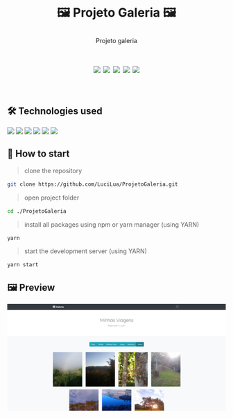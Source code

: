# <p align="center">🖼 Projeto Galeria 🖼</p>
<p align="center">Projeto galeria</p>
<h1 align="center">
<img src="https://img.shields.io/apm/l/react?style=flat-square"> <img src="https://img.shields.io/github/stars/LuciLua/ProjetoGaleria?style=flat-square">
<img src="https://img.shields.io/github/last-commit/LuciLua/ProjetoGaleria?style=flat-square"> <img src="https://img.shields.io/github/commit-activity/w/LuciLua/ProjetoGaleria?style=flat-square"> <img src="https://img.shields.io/github/languages/code-size/LuciLua/ProjetoGaleria">

</br>
</h1>
</br>

## 🛠 Technologies used

<img src="https://img.shields.io/badge/HTML5-E34F26?style=for-the-badge&logo=html5&logoColor=white"> <img src="https://img.shields.io/badge/JavaScript-F7DF1E?style=for-the-badge&logo=javascript&logoColor=black"> <img src="https://img.shields.io/badge/SASS-hotpink.svg?style=for-the-badge&logo=SASS&logoColor=white"> <img src="https://img.shields.io/badge/bootstrap-%23563D7C.svg?style=for-the-badge&logo=bootstrap&logoColor=white"> <img src="https://img.shields.io/badge/webpack-%238DD6F9.svg?style=for-the-badge&logo=webpack&logoColor=black"> <img src="https://img.shields.io/badge/jquery-%230769AD.svg?style=for-the-badge&logo=jquery&logoColor=white">


## 🚀 How to start

> clone the repository
```bash
git clone https://github.com/LuciLua/ProjetoGaleria.git
```

> open project folder
```bash
cd ./ProjetoGaleria
```

> install all packages using npm or yarn manager (using YARN)

```bash
yarn
```

> start the development server (using YARN)

```bash
yarn start
```
## 🖼 Preview

<img src="preview2.png">
